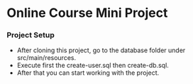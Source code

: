 # Online Course Mini Project

### Project Setup

* After cloning this project, go to the database folder under src/main/resources.
* Execute first the create-user.sql then create-db.sql.
* After that you can start working with the project.